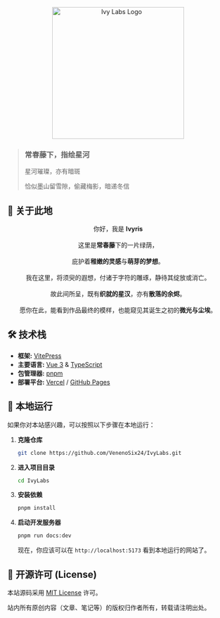 <p align="center">
  <img src="https://s2.loli.net/2025/08/19/bMJqGzh89sWtlSD.png" alt="Ivy Labs Logo" width="300"/>
</p>

> ### 常春藤下，指绘星河
>
> 星河璀璨，亦有暗斑
>
> 恰似墨山留雪隙，偷藏梅影，暗递冬信



## 🌳 关于此地

<p align="center">
  你好，我是 <strong>Ivyris</strong>
  <br><br>
  这里是<strong>常春藤</strong>下的一片绿荫，
  <br><br>
  庇护着<strong>稚嫩的灵感</strong>与<strong>萌芽的梦想</strong>。
  <br><br>
  我在这里，将须臾的遐想，付诸于字符的雕琢，静待其绽放或消亡。
  <br><br>
  故此间所呈，既有<strong>织就的星汉</strong>，亦有<strong>散落的余烬</strong>。
  <br><br>
  愿你在此，能看到作品最终的模样，也能窥见其诞生之初的<strong>微光与尘埃</strong>。
</p>

## 🛠️ 技术栈

- **框架:** [VitePress](https://vitepress.dev/)
- **主要语言:** [Vue 3](https://vuejs.org/) & [TypeScript](https://www.typescriptlang.org/)
- **包管理器:** [pnpm](https://pnpm.io/)
- **部署平台:** [Vercel](http://vercel.com/) / [GitHub Pages](https://pages.github.com/)

## 🚀 本地运行

如果你对本站感兴趣，可以按照以下步骤在本地运行：

1. **克隆仓库**

   ```bash
   git clone https://github.com/VenenoSix24/IvyLabs.git
   ```

2. **进入项目目录**

   ```bash
   cd IvyLabs
   ```

3. **安装依赖**

   ```bash
   pnpm install
   ```

4. **启动开发服务器**

   ```bash
   pnpm run docs:dev
   ```

   现在，你应该可以在 `http://localhost:5173` 看到本地运行的网站了。

## 📄 开源许可 (License)

本站源码采用 [MIT License](https://github.com/VenenoSix24/IvyLabs/blob/main/LICENSE) 许可。

站内所有原创内容（文章、笔记等）的版权归作者所有，转载请注明出处。
